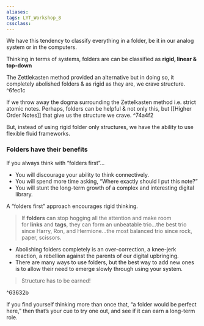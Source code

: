 ```yaml
---
aliases:
tags: LYT_Workshop_8 
cssclass: 
---
```


We have this tendency to classify everything in a folder, be it in our analog system or in the computers.

Thinking in terms of systems, folders are can be classified as **rigid, linear & top-down**

The Zettlekasten method provided an alternative but in doing so, it completely abolished folders & as rigid as they are, we crave structure. ^6fec1c

If we throw away the dogma surrounding the Zettelkasten method i.e. strict atomic notes. Perhaps, folders can be helpful & not only this, but [[Higher Order Notes]] that give us the structure we crave. ^74a4f2

But, instead of using rigid folder only structures, we have the ability to use flexible fluid frameworks.

### Folders have their benefits
If you always think with “folders first”…
-   You will discourage your ability to think connectively.
-   You will spend more time asking, “Where exactly should I put this note?”
-   You will stunt the long-term growth of a complex and interesting digital library.

A “folders first” approach encourages rigid thinking.

> If **folders** can stop hogging all the attention and make room for **links** and **tags**, they can form an unbeatable trio…the best trio since Harry, Ron, and Hermione…the most balanced trio since rock, paper, scissors.

- Abolishing folders completely is an over-correction, a knee-jerk reaction, a rebellion against the parents of our digital upbringing.
- There are many ways to use folders, but the best way to add new ones is to allow their need to emerge slowly through using your system.

> Structure has to be earned!

^63632b

If you find yourself thinking more than once that, “a folder would be perfect here,” then that’s your cue to try one out, and see if it can earn a long-term role.